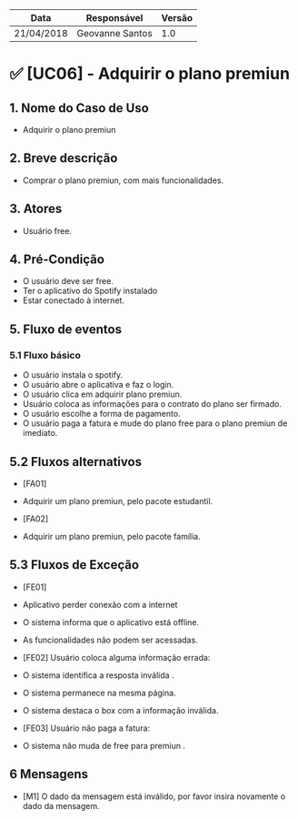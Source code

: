 Data | Responsável | Versão|
--------- | ------| --------|
21/04/2018 | Geovanne Santos |   1.0   |

# ✅ [UC06] - Adquirir o plano premiun

## 1. Nome do Caso de Uso
- Adquirir o plano premiun

## 2.  Breve descrição
- Comprar o plano premiun, com mais funcionalidades.

## 3.  Atores
- Usuário free.

## 4.  Pré-Condição
- O usuário deve ser free.
- Ter o aplicativo do Spotify instalado
- Estar conectado à internet.

## 5.  Fluxo de eventos

### 5.1 Fluxo básico

- O usuário instala o spotify.
- O usuário abre o aplicativa e faz o login.
- O usuário clica em adquirir plano premiun.
- Usuário coloca as informações para o contrato do plano ser firmado.
- O usuário escolhe a forma de pagamento.
- O usuário paga a fatura e mude do plano free para o plano premiun de imediato.

## 5.2 Fluxos alternativos

- [FA01]
- Adquirir um plano premiun, pelo pacote estudantil.

- [FA02]
- Adquirir um plano premiun, pelo pacote família.

## 5.3 Fluxos de Exceção
- [FE01]
- Aplicativo perder conexão com a internet
- O sistema informa que o aplicativo está offline.
- As funcionalidades não podem ser acessadas.

- [FE02] Usuário coloca alguma informação errada:
- O sistema identifica a resposta inválida .
- O sistema permanece na mesma página.
- O sistema destaca o box com a informação inválida.

- [FE03] Usuário não paga a fatura:
- O sistema não muda de free para premiun .


## 6 Mensagens
- [M1] O dado da mensagem está inválido, por favor insira novamente o dado da mensagem.
